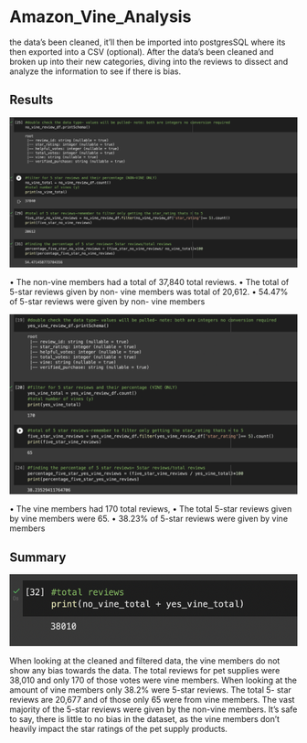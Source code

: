 # Amazon_Vine_Analysis

the data’s been cleaned, it’ll then be imported into postgresSQL where its then exported into a CSV (optional). After the data’s been cleaned and broken up into their new categories, diving into the reviews to dissect and analyze the information to see if there is bias. 

## Results 


![](images/no_vine_summary.png)

•	The non-vine members had a total of 37,840 total reviews. 
•	The total of 5-star reviews given by non- vine members was total of 20,612.
•	54.47% of 5-star reviews were given by non- vine members 


![](images/yes_vine_summary.png)

•	The vine members had 170 total reviews, 
•	The total 5-star reviews given by vine members were 65. 
•	38.23% of 5-star reviews were given by vine members 


## Summary

![](images/total_reviews_5.png)

When looking at the cleaned and filtered data, the vine members do not show any bias towards the data. The total reviews for pet supplies were 38,010 and only 170 of those votes were vine members. When looking at the amount of vine members only 38.2% were 5-star reviews. The total 5- star reviews are 20,677 and of those only 65 were from vine members. The vast majority of the 5-star reviews were given by the non-vine members. It’s safe to say, there is little to no bias in the dataset, as the vine members don’t heavily impact the star ratings of the pet supply products. 


